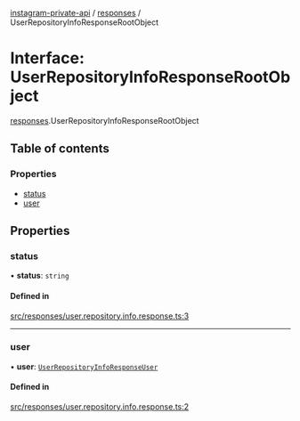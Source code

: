 [instagram-private-api](../../README.md) / [responses](../../modules/responses.md) / UserRepositoryInfoResponseRootObject

# Interface: UserRepositoryInfoResponseRootObject

[responses](../../modules/responses.md).UserRepositoryInfoResponseRootObject

## Table of contents

### Properties

- [status](UserRepositoryInfoResponseRootObject.md#status)
- [user](UserRepositoryInfoResponseRootObject.md#user)

## Properties

### status

• **status**: `string`

#### Defined in

[src/responses/user.repository.info.response.ts:3](https://github.com/Nerixyz/instagram-private-api/blob/b3351b9/src/responses/user.repository.info.response.ts#L3)

___

### user

• **user**: [`UserRepositoryInfoResponseUser`](UserRepositoryInfoResponseUser.md)

#### Defined in

[src/responses/user.repository.info.response.ts:2](https://github.com/Nerixyz/instagram-private-api/blob/b3351b9/src/responses/user.repository.info.response.ts#L2)
